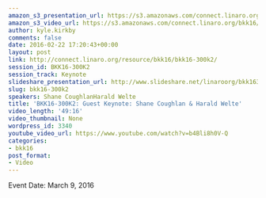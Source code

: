 ```yaml
---
amazon_s3_presentation_url: https://s3.amazonaws.com/connect.linaro.org/bkk16/Presentations/Wednesday/BKK16-300K2.pdf
amazon_s3_video_url: https://s3.amazonaws.com/connect.linaro.org/bkk16/Videos/Wednesday/BKK16-300K2%20Shane%20Coughland%20and%20Harald%20Kelte.mp4
author: kyle.kirkby
comments: false
date: 2016-02-22 17:20:43+00:00
layout: post
link: http://connect.linaro.org/resource/bkk16/bkk16-300k2/
session_id: BKK16-300K2
session_track: Keynote
slideshare_presentation_url: http://www.slideshare.net/linaroorg/bkk16300k2-shane-coughlan-harald-welte-keynotes
slug: bkk16-300k2
speakers: Shane CoughlanHarald Welte
title: 'BKK16-300K2: Guest Keynote: Shane Coughlan & Harald Welte'
video_length: '49:16'
video_thumbnail: None
wordpress_id: 3340
youtube_video_url: https://www.youtube.com/watch?v=b4Bli8h0V-Q
categories:
- bkk16
post_format:
- Video
---
```


Event Date: March 9, 2016

